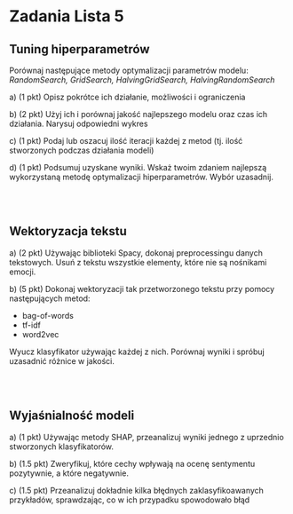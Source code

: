 # Zadania Lista 5

## Tuning hiperparametrów

Porównaj następujące metody optymalizacji parametrów modelu: _RandomSearch, GridSearch, HalvingGridSearch, HalvingRandomSearch_

a) (1 pkt) Opisz pokrótce ich działanie, możliwości i ograniczenia

b) (2 pkt) Użyj ich i porównaj jakość najlepszego modelu oraz czas ich działania. Narysuj odpowiedni wykres

c) (1 pkt) Podaj lub oszacuj ilość iteracji każdej z metod (tj. ilość stworzonych podczas działania modeli)

d) (1 pkt) Podsumuj uzyskane wyniki. Wskaż twoim zdaniem najlepszą wykorzystaną metodę optymalizacji hiperparametrów. Wybór uzasadnij.

<br><br>
## Wektoryzacja tekstu

a) (2 pkt) Używając biblioteki Spacy, dokonaj preprocessingu danych tekstowych. Usuń z tekstu wszystkie elementy, które nie są nośnikami emocji. 

b) (5 pkt) Dokonaj wektoryzacji tak przetworzonego tekstu przy pomocy następujących metod:
- bag-of-words
- tf-idf
- word2vec

Wyucz klasyfikator używając każdej z nich. Porównaj wyniki i spróbuj uzasadnić różnice w jakości. 

<br><br> 
## Wyjaśnialność modeli

a) (1 pkt) Używając metody SHAP, przeanalizuj wyniki jednego z uprzednio stworzonych klasyfikatorów. 

b) (1.5 pkt) Zweryfikuj, które cechy wpływają na ocenę sentymentu pozytywnie, a które negatywnie. 

c) (1.5 pkt) Przeanalizuj dokładnie kilka błędnych zaklasyfikoawanych przykładów, sprawdzając, co w ich przypadku spowodowało błąd



